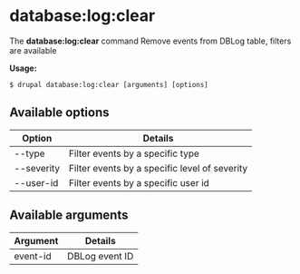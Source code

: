 # database:log:clear
The **database:log:clear** command Remove events from DBLog table, filters are available

**Usage:**
```
$ drupal database:log:clear [arguments] [options] 
```

## Available options
Option | Details
-------|-------------
--type | Filter events by a specific type
--severity | Filter events by a specific level of severity
--user-id | Filter events by a specific user id

## Available arguments
Argument | Details
---------|-------------
event-id | DBLog event ID
